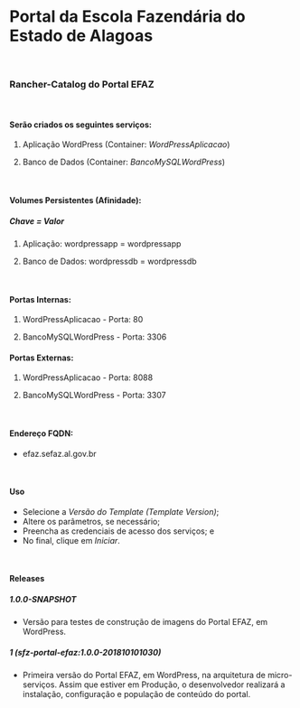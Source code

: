 # Portal da Escola Fazendária do Estado de Alagoas

&nbsp;
### Rancher-Catalog do Portal EFAZ

&nbsp;
#### Serão criados os seguintes serviços:
1. Aplicação WordPress (Container: *WordPressAplicacao*)

2. Banco de Dados (Container: *BancoMySQLWordPress*)

&nbsp;
#### Volumes Persistentes (Afinidade):
##### Chave = Valor
1. Aplicação: wordpressapp = wordpressapp

2. Banco de Dados: wordpressdb = wordpressdb

&nbsp;
#### Portas Internas:
1. WordPressAplicacao  -  Porta: 80

2. BancoMySQLWordPress - Porta: 3306

#### Portas Externas:
1. WordPressAplicacao  -  Porta: 8088

2. BancoMySQLWordPress -  Porta: 3307

&nbsp;
#### Endereço FQDN:
- efaz.sefaz.al.gov.br

&nbsp;
#### Uso
- Selecione a *Versão do Template (Template Version)*;
- Altere os parâmetros, se necessário;
- Preencha as credenciais de acesso dos serviços; e
- No final, clique em *Iniciar*.

&nbsp;
#### Releases

##### 1.0.0-SNAPSHOT
- Versão para testes de construção de imagens do Portal EFAZ, em WordPress.

##### 1 (sfz-portal-efaz:1.0.0-201810101030)
- Primeira versão do Portal EFAZ, em WordPress, na arquitetura de micro-serviços. Assim que estiver em Produção, o desenvolvedor realizará a instalação, configuração e população de conteúdo do portal.
